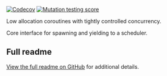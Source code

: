 [![Codecov][codecov-badge]][codecov-link] [![Mutation testing score][mutation-testing-badge]][mutation-testing-link]

Low allocation coroutines with tightly controlled concurrency.

Core interface for spawning and yielding to a scheduler.

## Full readme

[View the full readme on GitHub][full-readme] for additional details.


[full-readme]: https://github.com/AshleighAdams/CoroutineScheduler/blob/master/README.md
[codecov-badge]: https://codecov.io/gh/AshleighAdams/CoroutineScheduler/branch/master/graph/badge.svg?token=ZE1ITHB3U3
[codecov-link]: https://codecov.io/gh/AshleighAdams/CoroutineScheduler
[mutation-testing-badge]: https://img.shields.io/endpoint?style=flat&url=https%3A%2F%2Fbadge-api.stryker-mutator.io%2Fgithub.com%2FAshleighAdams%2FCoroutineScheduler%2Fmaster
[mutation-testing-link]: https://dashboard.stryker-mutator.io/reports/github.com/AshleighAdams/CoroutineScheduler/master
